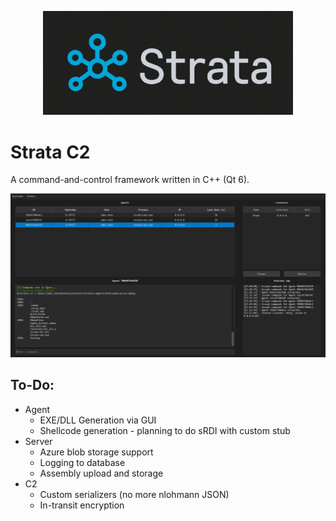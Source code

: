 <p align="center">
  <img src="strata.png" width="400" />
</p>

# Strata C2

A command-and-control framework written in C++ (Qt 6).

<p align="center">
  <img src="GUI.png" width="700" />
</p>

## To-Do:
- Agent
  - EXE/DLL Generation via GUI
  - Shellcode generation - planning to do sRDI with custom stub
- Server
  - Azure blob storage support
  - Logging to database
  - Assembly upload and storage
- C2
  - Custom serializers (no more nlohmann JSON)
  - In-transit encryption